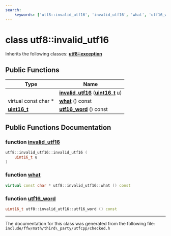 ```yaml
---
search:
    keywords: ['utf8::invalid_utf16', 'invalid_utf16', 'what', 'utf16_word']
---
```


# class utf8::invalid\_utf16



Inherits the following classes: **[utf8::exception](classutf8_1_1exception.md)**

## Public Functions

|Type|Name|
|-----|-----|
||[**invalid\_utf16**](classutf8_1_1invalid__utf16.md#1a83f8d198986495279499cfba0f44f9e5) (**[uint16\_t](namespaceutf8.md#1ac23066b92c5a1d9d9ef177201f750936)** u) |
|virtual const char \*|[**what**](classutf8_1_1invalid__utf16.md#1a70fd20978a50030a2f364e0da08346f6) () const |
|**[uint16\_t](namespaceutf8.md#1ac23066b92c5a1d9d9ef177201f750936)**|[**utf16\_word**](classutf8_1_1invalid__utf16.md#1a514a11e2df0c73edd4afcccc89317c4b) () const |


## Public Functions Documentation

### function <a id="1a83f8d198986495279499cfba0f44f9e5" href="#1a83f8d198986495279499cfba0f44f9e5">invalid\_utf16</a>

```cpp
utf8::invalid_utf16::invalid_utf16 (
    uint16_t u
)
```



### function <a id="1a70fd20978a50030a2f364e0da08346f6" href="#1a70fd20978a50030a2f364e0da08346f6">what</a>

```cpp
virtual const char * utf8::invalid_utf16::what () const
```



### function <a id="1a514a11e2df0c73edd4afcccc89317c4b" href="#1a514a11e2df0c73edd4afcccc89317c4b">utf16\_word</a>

```cpp
uint16_t utf8::invalid_utf16::utf16_word () const
```





----------------------------------------
The documentation for this class was generated from the following file: `include/ffw/math/third\_party/utfcpp/checked.h`

